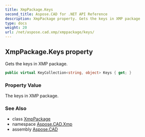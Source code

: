 ```yaml
---
title: XmpPackage.Keys
second_title: Aspose.CAD for .NET API Reference
description: XmpPackage property. Gets the keys in XMP package
type: docs
weight: 20
url: /net/aspose.cad.xmp/xmppackage/keys/
---
```

## XmpPackage.Keys property

Gets the keys in XMP package.

```csharp
public virtual KeyCollection<string, object> Keys { get; }
```

### Property Value

The keys in XMP package.

### See Also

* class [XmpPackage](../)
* namespace [Aspose.CAD.Xmp](../../../aspose.cad.xmp/)
* assembly [Aspose.CAD](../../../)


